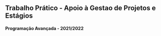 ## Trabalho Prático - Apoio à Gestao de Projetos e Estágios 
#### Programação Avançada - 2021/2022




